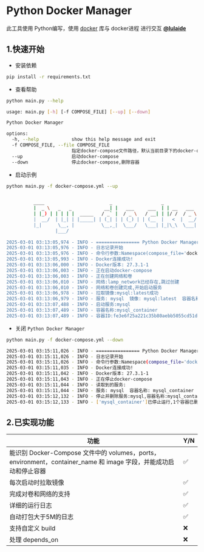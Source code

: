 # Python Docker Manager
此工具使用 Python编写，使用 [docker](https://pypi.org/project/docker/) 库与 docker进程 进行交互
[**@lulaide**](https://github.com/lulaide)
## 1.快速开始
- 安装依赖
```bash
pip install -r requirements.txt
```
- 查看帮助
```bash
python main.py --help
```
```bash
usage: main.py [-h] [-f COMPOSE_FILE] [--up] [--down]

Python Docker Manager

options:
  -h, --help            show this help message and exit
  -f COMPOSE_FILE, --file COMPOSE_FILE
                        指定docker-compose文件路径，默认当前目录下的docker-compose.yml
  --up                  启动docker-compose
  --down                停止docker-compose,删除容器
  ```
  - 启动示例
  ```bash
  python main.py -f docker-compose.yml --up
  ```
  ```bash
  
            ____                        _                  _                  
            |  _ \   _   _            __| |   ___     ___  | | __   ___   _ __ 
            | |_) | | | | |  _____   / _` |  / _ \   / __| | |/ /  / _ \ | '__|
            |  __/  | |_| | |_____| | (_| | | (_) | | (__  |   <  |  __/ | |   
            |_|      \__, |          \__,_|  \___/   \___| |_|\_\  \___| |_|   
                    |___/                                                     
        
2025-03-01 03:13:05,974 - INFO - ================ Python Docker Manager Log================
2025-03-01 03:13:05,976 - INFO - 日志记录开始
2025-03-01 03:13:05,976 - INFO - 命令行参数:Namespace(compose_file='docker-compose.yml', up=True, down=False)
2025-03-01 03:13:05,993 - INFO - Docker连接成功!
2025-03-01 03:13:06,000 - INFO - Docker版本: 27.3.1-1
2025-03-01 03:13:06,003 - INFO - 正在启动docker-compose
2025-03-01 03:13:06,003 - INFO - 正在创建网络和卷
2025-03-01 03:13:06,010 - INFO - 网络:lamp_network已经存在,跳过创建
2025-03-01 03:13:06,010 - INFO - 网络和卷创建完成,开始启动服务
2025-03-01 03:13:06,978 - INFO - 拉取镜像:mysql:latest成功
2025-03-01 03:13:06,979 - INFO - 服务: mysql  镜像: mysql:latest  容器名称: mysql_container
2025-03-01 03:13:07,488 - INFO - 启动服务:mysql
2025-03-01 03:13:07,489 - INFO - 容器名称:mysql_container
2025-03-01 03:13:07,489 - INFO - 容器ID:fe3e6f25a221c35b80aebb5055cd51d0ffde8d50db033867b92ae69654687ecc
```
- 关闭 `Python Docker Manager`
```bash
python main.py -f docker-compose.yml --down
```
```bash
2025-03-01 03:15:11,026 - INFO - ================ Python Docker Manager Log================
2025-03-01 03:15:11,026 - INFO - 日志记录开始
2025-03-01 03:15:11,026 - INFO - 命令行参数:Namespace(compose_file='docker-compose.yml', up=False, down=True)
2025-03-01 03:15:11,035 - INFO - Docker连接成功!
2025-03-01 03:15:11,042 - INFO - Docker版本: 27.3.1-1
2025-03-01 03:15:11,043 - INFO - 正在停止docker-compose
2025-03-01 03:15:11,044 - INFO - 读取到的服务:
2025-03-01 03:15:11,044 - INFO - 服务: mysql  容器名称: mysql_container
2025-03-01 03:15:12,132 - INFO - 停止并删除服务:mysql,容器名称:mysql_container,容器ID:fe3e6f25a221c35b80aebb5055cd51d0ffde8d50db033867b92ae69654687ecc
2025-03-01 03:15:12,133 - INFO - ['mysql_container']已停止运行,1个容器已删除
```
## 2.已实现功能
|功能|Y/N|
|----|---|
|能识别 Docker-Compose 文件中的 volumes，ports，environment，container_name 和 image 字段，并能成功启动和停止容器|✅|
|每次启动时拉取镜像|✅|
|完成对卷和网络的支持|✅|
|详细的运行日志|✅|
|自动打包大于5M的日志|✅|
|支持自定义 build|❌|
|处理 depends_on|❌|